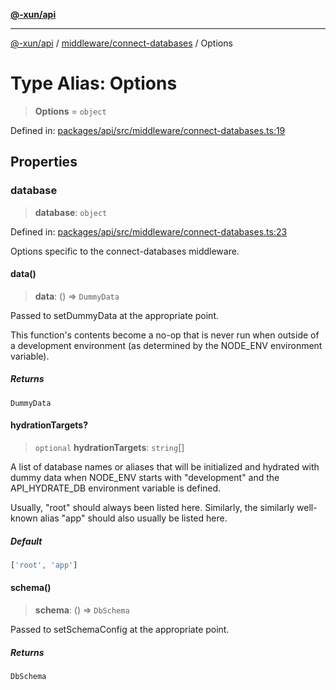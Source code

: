 [**@-xun/api**](../../../README.md)

***

[@-xun/api](../../../README.md) / [middleware/connect-databases](../README.md) / Options

# Type Alias: Options

> **Options** = `object`

Defined in: [packages/api/src/middleware/connect-databases.ts:19](https://github.com/Xunnamius/api-utils/blob/183a3e5b3fec7a1bf06d5be3da477b72510b5586/packages/api/src/middleware/connect-databases.ts#L19)

## Properties

### database

> **database**: `object`

Defined in: [packages/api/src/middleware/connect-databases.ts:23](https://github.com/Xunnamius/api-utils/blob/183a3e5b3fec7a1bf06d5be3da477b72510b5586/packages/api/src/middleware/connect-databases.ts#L23)

Options specific to the connect-databases middleware.

#### data()

> **data**: () => `DummyData`

Passed to setDummyData at the appropriate point.

This function's contents become a no-op that is never run when outside of
a development environment (as determined by the NODE_ENV environment
variable).

##### Returns

`DummyData`

#### hydrationTargets?

> `optional` **hydrationTargets**: `string`[]

A list of database names or aliases that will be initialized and hydrated
with dummy data when NODE_ENV starts with "development" and the
API_HYDRATE_DB environment variable is defined.

Usually, "root" should always been listed here. Similarly, the similarly
well-known alias "app" should also usually be listed here.

##### Default

```ts
['root', 'app']
```

#### schema()

> **schema**: () => `DbSchema`

Passed to setSchemaConfig at the appropriate point.

##### Returns

`DbSchema`
